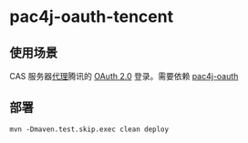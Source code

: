 # pac4j-oauth-tencent

## 使用场景
CAS 服务器[代理](http://jasig.github.io/cas/development/integration/Delegate-Authentication.html)腾讯的 [OAuth 2.0](http://wiki.open.qq.com/wiki/website/OAuth2.0%E5%BC%80%E5%8F%91%E6%96%87%E6%A1%A3) 登录。需要依赖 [pac4j-oauth](https://github.com/pac4j/pac4j)


## 部署

```
mvn -Dmaven.test.skip.exec clean deploy
```


